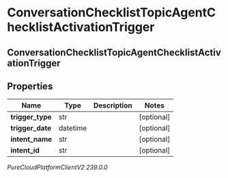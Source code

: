 # ConversationChecklistTopicAgentChecklistActivationTrigger

## ConversationChecklistTopicAgentChecklistActivationTrigger

## Properties

|Name | Type | Description | Notes|
|------------ | ------------- | ------------- | -------------|
| **trigger_type** | str |  | [optional] |
| **trigger_date** | datetime |  | [optional] |
| **intent_name** | str |  | [optional] |
| **intent_id** | str |  | [optional] |



_PureCloudPlatformClientV2 239.0.0_
